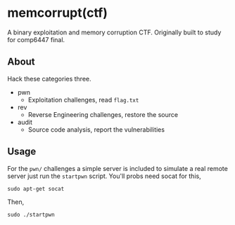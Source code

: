 # memcorrupt(ctf)

A binary exploitation and memory corruption CTF. Originally built to study for comp6447 final.

## About

Hack these categories three.

+ pwn 
    + Exploitation challenges, read `flag.txt`
+ rev
    + Reverse Engineering challenges, restore the source
+ audit
    + Source code analysis, report the vulnerabilities


## Usage

For the `pwn/` challenges a simple server is included to simulate a real remote server just run the `startpwn` script. You'll probs need socat for this,

```
sudo apt-get socat
```

Then, 

```
sudo ./startpwn
```
